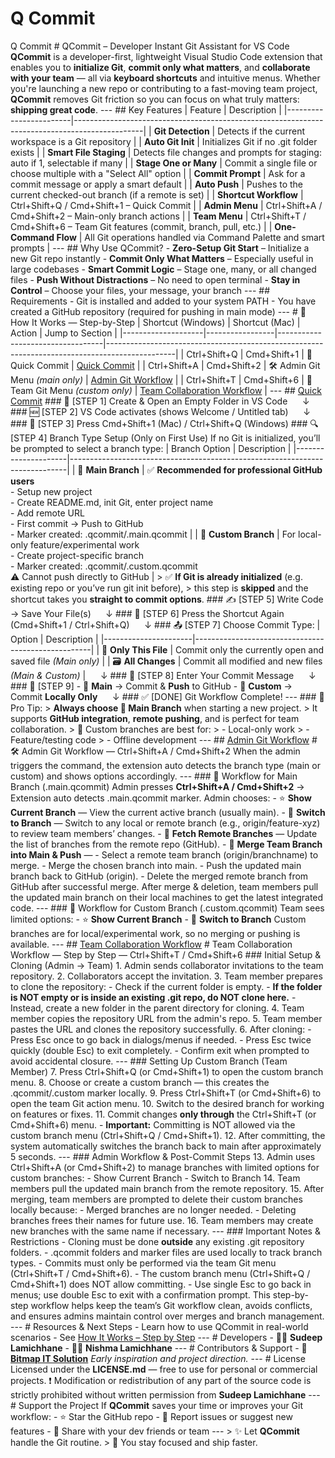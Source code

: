<!-- generated-by-qcommit -->
# Q Commit

Q Commit # QCommit – Developer Instant Git Assistant for VS Code  **QCommit** is a developer-first, lightweight Visual Studio Code extension that enables you to **initialize Git**, **commit only what matters**, and **collaborate with your team** — all via **keyboard shortcuts** and intuitive menus.  Whether you're launching a new repo or contributing to a fast-moving team project, **QCommit** removes Git friction so you can focus on what truly matters: **shipping great code**.  ---  ## Key Features  | Feature                | Description                                                                                   | |------------------------|-----------------------------------------------------------------------------------------------| | **Git Detection**      | Detects if the current workspace is a Git repository                                          | | **Auto Git Init**      | Initializes Git if no .git folder exists                                                    | | **Smart File Staging** | Detects file changes and prompts for staging: auto if 1, selectable if many                   | | **Stage One or Many**  | Commit a single file or choose multiple with a "Select All" option                            | | **Commit Prompt**      | Ask for a commit message or apply a smart default                                             | | **Auto Push**          | Pushes to the current checked-out branch (if a remote is set)                                | | **Shortcut Workflow**  | Ctrl+Shift+Q / Cmd+Shift+1 – Quick Commit                                                | | **Admin Menu**         | Ctrl+Shift+A / Cmd+Shift+2 – Main-only branch actions                                    | | **Team Menu**          | Ctrl+Shift+T / Cmd+Shift+6 – Team Git features (commit, branch, pull, etc.)              | | **One-Command Flow**   | All Git operations handled via Command Palette and smart prompts                              |  ---  ## Why Use QCommit?  - **Zero-Setup Git Start** – Initialize a new Git repo instantly   - **Commit Only What Matters** – Especially useful in large codebases   - **Smart Commit Logic** – Stage one, many, or all changed files   - **Push Without Distractions** – No need to open terminal   - **Stay in Control** – Choose your files, your message, your branch    ---  ## Requirements  - Git is installed and added to your system PATH   - You have created a GitHub repository (required for pushing in main mode)    ---  # 📘 How It Works — Step-by-Step  | Shortcut (Windows)  | Shortcut (Mac)  | Action                            | Jump to Section                                                                                 | |--------------------|-----------------|----------------------------------|-----------------------------------------------------------------------------------------------| | Ctrl+Shift+Q       | Cmd+Shift+1     | 🚀 Quick Commit                  | [Quick Commit](#quick-commit)                                                                 | | Ctrl+Shift+A       | Cmd+Shift+2     | 🛠️ Admin Git Menu *(main only)*  | [Admin Git Workflow](#admin-git-workflow)                                                     | | Ctrl+Shift+T       | Cmd+Shift+6     | 👥 Team Git Menu *(custom only)* | [Team Collaboration Workflow](#team-collaboration-workflow)                                   |  ---  ## [Quick Commit](#quick-commit)    ### 📁 [STEP 1] Create & Open an Empty Folder in VS Code   &nbsp;&nbsp;&nbsp;&nbsp;&nbsp;↓   ### 🆕 [STEP 2] VS Code activates (shows Welcome / Untitled tab)   &nbsp;&nbsp;&nbsp;&nbsp;&nbsp;↓   ### 🎯 [STEP 3] Press Cmd+Shift+1 (Mac) / Ctrl+Shift+Q (Windows)    ### 🔍 [STEP 4] Branch Type Setup (Only on First Use)  If no Git is initialized, you’ll be prompted to select a branch type:  | Branch Option       | Description                                                                 | |---------------------|-----------------------------------------------------------------------------| | 🌟 **Main Branch**   | ✅ **Recommended for professional GitHub users**<br>- Setup new project<br>- Create README.md, init Git, enter project name<br>- Add remote URL<br>- First commit → Push to GitHub<br>- Marker created: .qcommit/.main.qcommit | | 🌿 **Custom Branch** | For local-only feature/experimental work<br>- Create project-specific branch<br>- Marker created: .qcommit/.custom.qcommit<br>⚠️ Cannot push directly to GitHub |  > ✅ **If Git is already initialized** (e.g. existing repo or you’ve run git init before),   > this step is **skipped** and the shortcut takes you **straight to commit options**.  ### ✍️ [STEP 5] Write Code → Save Your File(s)   &nbsp;&nbsp;&nbsp;&nbsp;&nbsp;↓   ### 🎯 [STEP 6] Press the Shortcut Again (Cmd+Shift+1 / Ctrl+Shift+Q)   &nbsp;&nbsp;&nbsp;&nbsp;&nbsp;↓   ### 📤 [STEP 7] Choose Commit Type:  | Option               | Description                                        | |----------------------|----------------------------------------------------| | 📄 **Only This File** | Commit only the currently open and saved file *(Main only)* | | 🗃️ **All Changes**    | Commit all modified and new files *(Main & Custom)* |  &nbsp;&nbsp;&nbsp;&nbsp;&nbsp;↓   ### 📝 [STEP 8] Enter Your Commit Message   &nbsp;&nbsp;&nbsp;&nbsp;&nbsp;↓   ### 🚀 [STEP 9]   - 🌟 **Main** → Commit & **Push** to GitHub   - 🌿 **Custom** → Commit **Locally Only**    &nbsp;&nbsp;&nbsp;&nbsp;&nbsp;↓   ### ✅ [DONE] Git Workflow Complete!  ---  ### 🧠 Pro Tip:   > **Always choose 🌟 Main Branch** when starting a new project.   > It supports **GitHub integration**, **remote pushing**, and is perfect for team collaboration.  > 🌿 Custom branches are best for:   > - Local-only work   > - Feature/testing code   > - Offline development  ---  ## [Admin Git Workflow](#admin-git-workflow)  # 🛠️ Admin Git Workflow — Ctrl+Shift+A / Cmd+Shift+2  When the admin triggers the command, the extension auto detects the branch type (main or custom) and shows options accordingly.  ---  ### 🔄 Workflow for Main Branch (.main.qcommit)  Admin presses **Ctrl+Shift+A / Cmd+Shift+2**   → Extension auto detects .main.qcommit marker.  Admin chooses:  - ⭐ **Show Current Branch** — View the current active branch (usually main).   - 🌿 **Switch to Branch** — Switch to any local or remote branch (e.g., origin/feature-xyz) to review team members’ changes.   - 🔄 **Fetch Remote Branches** — Update the list of branches from the remote repo (GitHub).   - 🔀 **Merge Team Branch into Main & Push** —     - Select a remote team branch (origin/branchname) to merge.     - Merge the chosen branch into main.     - Push the updated main branch back to GitHub (origin).     - Delete the merged remote branch from GitHub after successful merge.  After merge & deletion, team members pull the updated main branch on their local machines to get the latest integrated code.  ---  ### 🌿 Workflow for Custom Branch (.custom.qcommit)  Team sees limited options:  - ⭐ **Show Current Branch**   - 🌿 **Switch to Branch**  Custom branches are for local/experimental work, so no merging or pushing is available.  ---  ## [Team Collaboration Workflow](#team-collaboration-workflow)  # Team Collaboration Workflow — Step by Step — Ctrl+Shift+T / Cmd+Shift+6  ### Initial Setup & Cloning (Admin → Team)  1. Admin sends collaborator invitations to the team repository.   2. Collaborators accept the invitation.   3. Team member prepares to clone the repository:      - Check if the current folder is empty.      - **If the folder is NOT empty or is inside an existing .git repo, do NOT clone here.**      - Instead, create a new folder in the parent directory for cloning.   4. Team member copies the repository URL from the admin's repo.   5. Team member pastes the URL and clones the repository successfully.   6. After cloning:      - Press Esc once to go back in dialogs/menus if needed.      - Press Esc twice quickly (double Esc) to exit completely.      - Confirm exit when prompted to avoid accidental closure.  ---  ### Setting Up Custom Branch (Team Member)  7. Press Ctrl+Shift+Q (or Cmd+Shift+1) to open the custom branch menu.   8. Choose or create a custom branch — this creates the .qcommit/.custom marker locally.   9. Press Ctrl+Shift+T (or Cmd+Shift+6) to open the team Git action menu.   10. Switch to the desired branch for working on features or fixes.   11. Commit changes **only through** the Ctrl+Shift+T (or Cmd+Shift+6) menu.       - **Important:** Committing is NOT allowed via the custom branch menu (Ctrl+Shift+Q / Cmd+Shift+1).   12. After committing, the system automatically switches the branch back to main after approximately 5 seconds.  ---  ### Admin Workflow & Post-Commit Steps  13. Admin uses Ctrl+Shift+A (or Cmd+Shift+2) to manage branches with limited options for custom branches:       - Show Current Branch       - Switch to Branch   14. Team members pull the updated main branch from the remote repository.   15. After merging, team members are prompted to delete their custom branches locally because:       - Merged branches are no longer needed.       - Deleting branches frees their names for future use.   16. Team members may create new branches with the same name if necessary.  ---  ### Important Notes & Restrictions  - Cloning must be done **outside** any existing .git repository folders.   - .qcommit folders and marker files are used locally to track branch types.   - Commits must only be performed via the team Git menu (Ctrl+Shift+T / Cmd+Shift+6).   - The custom branch menu (Ctrl+Shift+Q / Cmd+Shift+1) does NOT allow committing.   - Use single Esc to go back in menus; use double Esc to exit with a confirmation prompt.  This step-by-step workflow helps keep the team’s Git workflow clean, avoids conflicts, and ensures admins maintain control over merges and branch management.  ---  # Resources & Next Steps  - Learn how to use QCommit in real-world scenarios   - See [How It Works – Step by Step](#how-it-works-step-by-step)  ---  # Developers  - 👨‍💻 **Sudeep Lamichhane**   - 👩‍💻 **Nishma Lamichhane**  ---  # Contributors & Support  - 🏢 [**Bitmap IT Solution**](https://www.bitmapitsolution.com)     _Early inspiration and project direction._  ---  # License  Licensed under the **LICENSE.md** — free to use for personal or commercial projects.   ❗ Modification or redistribution of any part of the source code is strictly prohibited without written permission from **Sudeep Lamichhane**  ---  # Support the Project  If **QCommit** saves your time or improves your Git workflow:  - ⭐ Star the GitHub repo   - 🐛 Report issues or suggest new features   - 📢 Share with your dev friends or team    ---  > ✨ Let **QCommit** handle the Git routine.   > 🚀 You stay focused and ship faster.